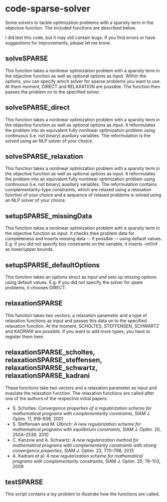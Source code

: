 # code-sparse-solver
Some solvers to tackle optimization problems with a sparsity term in the objective function. The included functions are described below.

I did test this code, but it may still contain bugs. If you find errors or have suggestions for improvements, please let me know.

## solveSPARSE

This function takes a nonlinear optimization problem with a sparsity term in the objective function as well as optional options as input. Within the options, you can specify which solver for sparse problems you want to use. At them moment, DIRECT and RELAXATION are possible. The function then passes the problem on to the specified solver.

## solveSPARSE_direct

This function takes a nonlinear optimization problem with a sparsity term in the objective function as well as optional options as input. It reformulates the problem into an equivalent fully nonlinear optimization problem using continuous (i.e. not binary) auxiliary variables. The reformulation is the solved using an NLP solver of your choice.

## solveSPARSE_relaxation

This function takes a nonlinear optimization problem with a sparsity term in the objective function as well as optional options as input. It reformulates the problem into an equivalent fully nonlinear optimization problem using continuous (i.e. not binary) auxiliary variables. The reformulation contains complementarity-type constraints, which are relaxed using a relaxation function of your choice and a sequence of relaxed problems is solved using an NLP solver of your choice.

## setupSPARSE_missingData

This function takes a nonlinear optimization problem with a sparsity term in the objective function as input. It checks thee problem data for completeness and inserts missing data -- if possible -- using default values. E.g. if you did not specify box constraints on the variable, it inserts -inf/inf as lower/upper bounds.

## setupSPARSE_defaultOptions

This function takes an options struct as input and sets up missing options using default values. E.g. if you did not specify the solver for spare problems, it chooses DIRECT.

## relaxationSPARSE

This function takes two vectors, a relaxation parameter and a type of relaxation functions as input and passes this data on to the specified relaxation function. At the moment, SCHOLTES, STEFFENSEN, SCHWARTZ and KADRANI are possible. If you want to add more types, you have to register them here.

## relaxationSPARSE_scholtes, relaxationSPARSE_steffensen, relaxationSPARSE_schwartz, relaxationSPARSE_kadrani

These functions take two vectors and a relaxation parameter as input and evaulate the relaxation function. The relaxation functions are called after one of the authors of the respective initial papers:
* S. Scholtes: *Convergence properties of a regularization scheme for mathematical programs with complementarity constraints*, SIAM J. Optim. 11, 918–936, 2001
* S. Steffensen and M. Ulbrich: *A new regularization scheme for mathematical programs with equilibrium constraints*, SIAM J. Optim. 20, 2504–2539, 2010
* C. Kanzow and A. Schwartz: *A new regularization method for mathematical programs with complementarity constraints with strong convergence properties*, SIAM J. Optim. 23, 770–798, 2013
* A. Kadrani et al: *A new regularization scheme for mathematical programs with complementarity constraints*, SIAM J. Optim. 20, 78–103, 2009

## testSPARSE

This script contains a toy problem to illustrate how the functions are called.
